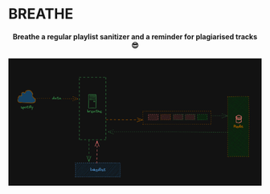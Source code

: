 # BREATHE 

<h4 align="center">Breathe a regular playlist sanitizer and a reminder for plagiarised tracks 😎</h4>

<p align="center" style="margin-bottom: 0px !important!;">
    <img width="700" src="./public/breathe arch.png" alt="breathe" align="center" />
</p>